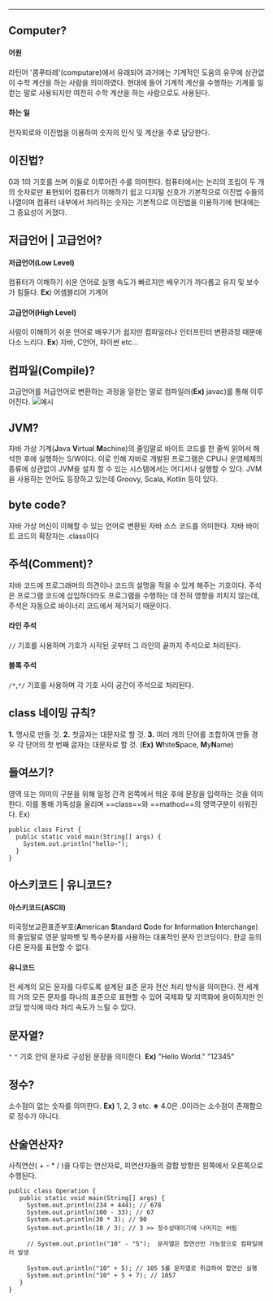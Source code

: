
---
## Computer?
#### 어원
라틴어 '콤푸타레'(computare)에서 유래되어 과거에는 기계적인 도움의 유무에 상관없이 수학
계산을 하는 사람을 의미하였다. 현대에 들어 기계적 계산을 수행하는 기계를 일컫는 말로 
사용되지만 여전히 수학 계산을 하는 사람으로도 사용된다.
#### 하는 일
전자회로와 이진법을 이용하여 숫자의 인식 및 계산을 주로 담당한다.
## 이진법?
0과 1의 기호를 쓰며 이들로 이루어진 수를 의미한다.
컴퓨터에서는 논리의 조립이 두 개의 숫자로만 표현되어 컴퓨터가 이해하기 쉽고 디지털 신호가 기본적으로 이진법 수들의 나열이며 컴퓨터 내부에서 처리하는 숫자는 기본적으로 이진법을 이용하기에 현대에는 그 중요성이 커졌다.
## 저급언어 | 고급언어?
#### 저급언어(Low Level)
컴퓨터가 이해하기 쉬운 언어로 실행 속도가 빠르지만 배우기가 까다롭고 
유지 및 보수가 힘들다. 
**Ex**) 어셈블리어 기계어 
#### 고급언어(High Level) 
사람이 이해하기 쉬운 언어로 배우기가 쉽지만 컴파일러나 인터프린터 변환과정 때문에 다소 
느리다. 
**Ex**) 자바, C언어, 파이썬 etc...
## 컴파일(Compile)?
고급언어를 저급언어로 변환하는 과정을 일컫는 말로 컴파일러(**Ex)** javac)를 통해 이루어진다.
![예시](C:\Users\GGG\Desktop\Compile.png)
## JVM?
자바 가상 기계(**J**ava **V**irtual **M**achine)의 줄임말로 바이트 코드를 한 줄씩 읽어서 해석한 후에 실행하는 S/W이다.  이로 인해 자바로 개발된 프로그램은 CPU나 운영체제의 종류에 상관없이 JVM을 설치 할 수 있는 시스템에서는 어디서나 실행할 수 있다. JVM을 사용하는 언어도 등장하고 있는데 Groovy, Scala, Kotlin 등이 있다.
## byte code?
자바 가상 머신이 이해할 수 있는 언어로 변환된 자바 소스 코드를 의미한다.
자바 바이트 코드의 확장자는 .class이다
## 주석(Comment)?
자바 코드에 프로그래머의 의견이나 코드의 설명을 적을 수 있게 해주는 기호이다. 
주석은 프로그램 코드에 삽입하더라도 프로그램을 수행하는 데 전혀 영향을 끼치지 않는데, 주석은  자동으로 바이너리 코드에서 제거되기 때문이다.
#### 라인 주석
`//` 기호를 사용하며 기호가 시작된 곳부터 그 라인의 끝까지 주석으로 처리된다.
#### 블록 주석
`/*`,`*/` 기호를 사용하며 각 기호 사이 공간이 주석으로 처리된다.

## class 네이밍 규칙?
**1.** 명사로 만들 것.
**2.** 첫글자는 대문자로 할 것.
**3.** 여러 개의 단어를 조합하여 만들 경우 각 단어의 첫 번째 글자는 대문자로 할 것. 
(**Ex)** **W**hite**S**pace, **M**y**N**ame)

## 들여쓰기?
영역 또는 의미의 구분을 위해 일정 간격 왼쪽에서 띄운 후에 문장을 입력하는 것을 의미한다.
이를 통해 가독성을 올리며 ==class==와 ==mathod==의 영역구분이 쉬워진다.
Ex)
```
public class First {
  public static void main(String[] args) {
	System.out.println("hello~");
  }
}
```

## 아스키코드 | 유니코드?
#### 아스키코드(ASCII)
미국정보교환표준부호(**A**merican **S**tandard **C**ode for **I**nformation **I**nterchange)의 줄임말로
영문 알파벳 및 특수문자를 사용하는 대표적인 문자 인코딩이다. 한글 등의 다른 문자를 표현할 수 없다.
#### 유니코드
전 세계의 모든 문자를 다루도록 설계된 표준 문자 전산 처리 방식을 의미한다. 전 세계의 거의 모든 문자를 하나의 표준으로 표현할 수 있어 국제화 및 지역화에 용이하지만 인코딩 방식에 따라 처리 속도가 느릴 수 있다.
## 문자열?
`"`  `"` 기호 안의 문자로 구성된 문장을 의미한다.
**Ex)** "Hello World."   "12345"
## 정수?
소수점이 없는 숫자를 의미한다.
**Ex)** 1, 2, 3 etc.
**※** 4.0은 .0이라는 소수점이 존재함으로 정수가 아니다.
## 산술연산자? 
사칙연산( + - * / )을 다루는 연산자로, 피연산자들의 결합 방향은 왼쪽에서 오른쪽으로 수행된다.
```
public class Operation {
   public static void main(String[] args) {
     System.out.println(234 + 444); // 678
     System.out.println(100 - 33); // 67
     System.out.println(30 * 3); // 90
     System.out.println(10 / 3); // 3 >> 정수상태이기에 나머지는 버림
     
     // System.out.println("10" - "5");  문자열은 합연산만 가능함으로 컴파일에러 발생

     System.out.println("10" + 5); // 105 5를 문자열로 취급하여 합연산 실행
     System.out.println("10" + 5 + 7); // 1057
   }
}
```
